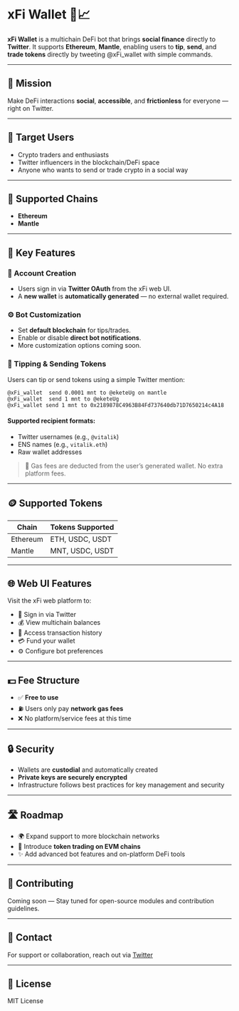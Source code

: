 # xFi Wallet 🤖📈

**xFi Wallet** is a multichain DeFi bot that brings **social finance** directly to **Twitter**. It supports **Ethereum**, **Mantle**, enabling users to **tip**, **send**, and **trade tokens** directly by tweeting @xFi_wallet with simple commands.

---

## 🌟 Mission

Make DeFi interactions **social**, **accessible**, and **frictionless** for everyone — right on Twitter.

---

## 👥 Target Users

- Crypto traders and enthusiasts
- Twitter influencers in the blockchain/DeFi space
- Anyone who wants to send or trade crypto in a social way

---

## 🔗 Supported Chains

- **Ethereum**
- **Mantle**

---

## 🧩 Key Features

### 🔐 Account Creation

- Users sign in via **Twitter OAuth** from the xFi web UI.
- A **new wallet** is **automatically generated** — no external wallet required.

### ⚙️ Bot Customization

- Set **default blockchain** for tips/trades.
- Enable or disable **direct bot notifications**.
- More customization options coming soon.

### 💸 Tipping & Sending Tokens

Users can tip or send tokens using a simple Twitter mention:

```text
@xFi_wallet  send 0.0001 mnt to @eketeUg on mantle
@xFi_wallet  send 1 mnt to @eketeUg
@xFi_wallet send 1 mnt to 0x2189878C4963B84Fd737640db71D7650214c4A18
```

#### Supported recipient formats:

- Twitter usernames (e.g., `@vitalik`)
- ENS names (e.g., `vitalik.eth`)
- Raw wallet addresses

> 🧾 Gas fees are deducted from the user’s generated wallet. No extra platform fees.

---

## 🪙 Supported Tokens

| Chain    | Tokens Supported |
| -------- | ---------------- |
| Ethereum | ETH, USDC, USDT  |
| Mantle   | MNT, USDC, USDT  |

---

## 🌐 Web UI Features

Visit the xFi web platform to:

- 🔐 Sign in via Twitter
- 💰 View multichain balances
- 📜 Access transaction history
- 💳 Fund your wallet
- ⚙️ Configure bot preferences

---

## 💵 Fee Structure

- ✅ **Free to use**
- ⛽ Users only pay **network gas fees**
- ❌ No platform/service fees at this time

---

## 🔒 Security

- Wallets are **custodial** and automatically created
- **Private keys are securely encrypted**
- Infrastructure follows best practices for key management and security

---

## 🛣️ Roadmap

- 🌍 Expand support to more blockchain networks
- 💱 Introduce **token trading on EVM chains**
- ✨ Add advanced bot features and on-platform DeFi tools

---

## 🤝 Contributing

Coming soon — Stay tuned for open-source modules and contribution guidelines.

---

## 📩 Contact

For support or collaboration, reach out via [Twitter](https://x.com/xFi_wallet)

---

## 📝 License

MIT License
